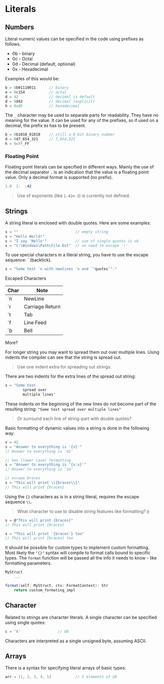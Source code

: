 # Literals

## Numbers

Literal numeric values can be specified in the code using prefixes as follows.

- 0b - binary
- 0c - Octal
- 0d - Decimal (default, optional)
- 0x - Hexadecimal

Examples of this would be:

```C#
b = 0b01110011      // binary
o = 0c154           // octal
d = 42              // decimal is default
d = 0d42            // decimal (explicit)
h = 0x8F            // hexadecimal
```

The `_` character may be used to separate parts for readability. They have no meaning for the value. It can be used for any of the prefixes, so if used on a decimal, the prefix `0d` has to be present.

```C#
b = 0b1010_01010    // still a 8-bit binary number
d = 0d7_654_321     // 7,654,321
h = 0xFF_FF
```

### Floating Point

Floating point literals can be specified in different ways. Mainly the use of the decimal separator `.` is an indication that the value is a floating point value. Only a decimal format is supported (no prefix).

```C#
1.0  1.  .42
```

> Use of exponents (like `1.42e-3`) is currently not defined.

## Strings

A string literal is enclosed with double quotes. Here are some examples:

```C#
s = ""                          // empty string
s = "Hello World!"
s = "I say 'Hello'"             // use of single quotes is ok
s = "C:\Windows\Path\File.Ext"  // no need to escape '\'
```

To use special characters in a literal string, you have to use the escape sequence: ` (backtick).

```C#
s = "Some text `n with newlines `n and `"quotes`"."
```

Escaped Characters

Char | Note
--|--
`n | NewLine
`r | Carriage Return
`t | Tab
`f | Line Feed
`b | Bell

More?

For longer string you may want to spread them out over multiple lines. Using indents the compiler can see that the string is spread out.

> Use one indent extra for spreading out strings.

There are two indents for the extra lines of the spread out string:

```C#
s = "Some text
        spread over
        multiple lines"
```

These indents on the beginning of the new lines do not become part of the resulting string: `"Some text spread over multiple lines"`

> Or surround each line of string-part with double quotes?

Basic formatting of dynamic values into a string is done in the following way:

```C#
v = 42
s = "Answer to everything is '{v}'"
// Answer to everything is '42'

// hex (lower case) formatting
s = "Answer to everything is '{v:x}'"
// Answer to everything is '2a'

// escape braces
s = "This will print \\{braces\\}"
// This will print {braces}
```

Using the `{}` characters as is in a string literal, requires the escape sequence `\\`.

> What character to use to disable string features like formatting? `@`

```C#
s = @"This will print {braces}"
// This will print {braces}

s = "This will print `{braces`} too"
// This will print {braces} too
```

It should be possible for custom types to implement custom formatting. Most likely the `"{}"` syntax will compile to format calls bound to specific types. The `format` function will be passed all the info it needs to know - like formatting parameters.

```C#
MyStruct
    ...

format(self: MyStruct, ctx: FormatContext): Str
    return custom_formating_impl
```

## Character

Related to strings are character literals. A single character can be specified using single quotes:

```C#
c = 'X'                 // U8
```

Characters are interpreted as a single unsigned byte, assuming ASCII.

## Arrays

There is a syntax for specifying literal arrays of basic types:

```C#
arr = [1, 2, 3, 4, 5]           // 5 elements of U8
```
